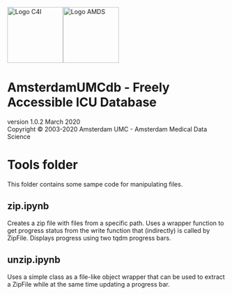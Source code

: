 <img src="https://github.com/AmsterdamUMC/AmsterdamUMCdb/blob/master/img/logo_c4i_square.png?raw=1" alt="Logo C4I" width=128px><img src="https://github.com/AmsterdamUMC/AmsterdamUMCdb/blob/master/img/logo_amds.png?raw=1" alt="Logo AMDS" width=128px/>

# AmsterdamUMCdb - Freely Accessible ICU Database
version 1.0.2 March 2020  
Copyright &copy; 2003-2020 Amsterdam UMC - Amsterdam Medical Data Science

# Tools folder
This folder contains some sampe code for manipulating files.

## zip.ipynb
Creates a zip file with files from a specific path. Uses a wrapper function to get
progress status from the write function that (indirectly) is called by ZipFile. Displays progress
using two tqdm progress bars.

## unzip.ipynb
Uses a simple class as a file-like object wrapper that can be used to extract a ZipFile while at the same time updating a progress bar.